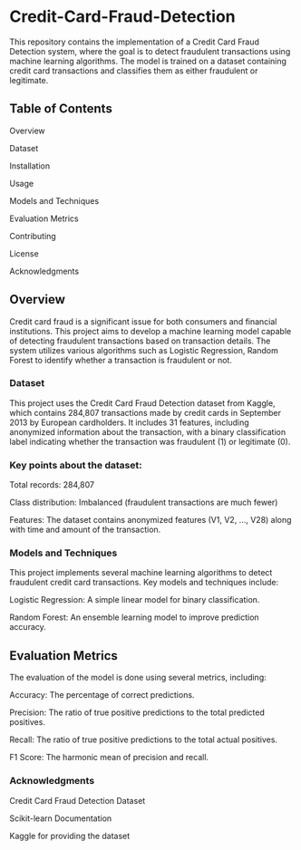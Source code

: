 # Credit-Card-Fraud-Detection
This repository contains the implementation of a Credit Card Fraud Detection system, where the goal is to detect fraudulent transactions using machine learning algorithms. The model is trained on a dataset containing credit card transactions and classifies them as either fraudulent or legitimate.

##  Table of Contents

Overview

Dataset

Installation

Usage

Models and Techniques

Evaluation Metrics

Contributing

License

Acknowledgments


## Overview

Credit card fraud is a significant issue for both consumers and financial institutions. This project aims to develop a machine learning model capable of detecting fraudulent transactions based on transaction details. The system utilizes various algorithms such as Logistic Regression, Random Forest to identify whether a transaction is fraudulent or not.


### Dataset

This project uses the Credit Card Fraud Detection dataset from Kaggle, which contains 284,807 transactions made by credit cards in September 2013 by European cardholders. It includes 31 features, including anonymized information about the transaction, with a binary classification label indicating whether the transaction was fraudulent (1) or legitimate (0).

### Key points about the dataset:

Total records: 284,807

Class distribution: Imbalanced (fraudulent transactions are much fewer)

Features: The dataset contains anonymized features (V1, V2, ..., V28) along with time and amount of the transaction.

### Models and Techniques

This project implements several machine learning algorithms to detect fraudulent credit card transactions. Key models and techniques include:

Logistic Regression: A simple linear model for binary classification.

Random Forest: An ensemble learning model to improve prediction accuracy.

## Evaluation Metrics
The evaluation of the model is done using several metrics, including:

Accuracy: The percentage of correct predictions.

Precision: The ratio of true positive predictions to the total predicted positives.

Recall: The ratio of true positive predictions to the total actual positives.

F1 Score: The harmonic mean of precision and recall.


### Acknowledgments

Credit Card Fraud Detection Dataset

Scikit-learn Documentation

Kaggle for providing the dataset

